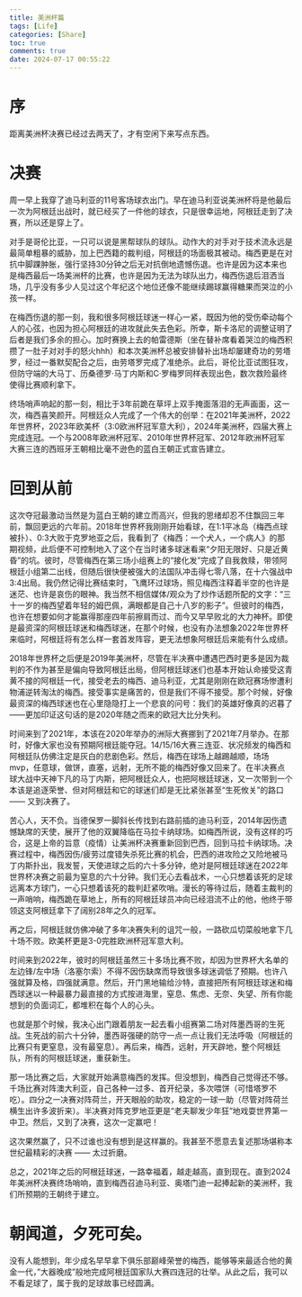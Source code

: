 ```yaml
---
title: 美洲杯篇
tags: [Life]
categories: [Share]
toc: true
comments: true
date: 2024-07-17 00:55:22
---
```


# 序

距离美洲杯决赛已经过去两天了，才有空闲下来写点东西。

# 决赛

周一早上我穿了迪马利亚的11号客场球衣出门。早在迪马利亚说美洲杯将是他最后一次为阿根廷出战时，就已经买了一件他的球衣，只是很幸运地，阿根廷走到了决赛，所以还是穿上了。

对手是哥伦比亚，一只可以说是黑帮球队的球队。动作大的对手对于技术流永远是最简单粗暴的威胁，加上巴西籍的裁判组，阿根廷的场面极其被动。梅西更是在对抗中脚踝肿胀，强行坚持30分钟之后无对抗倒地遗憾伤退。也许是因为这本来也是梅西最后一场美洲杯的比赛，也许是因为无法为球队出力，梅西伤退后泪洒当场，几乎没有多少人见过这个年纪这个地位还像不能继续踢球赢得糖果而哭泣的小孩一样。

在梅西伤退的那一刻，我和很多阿根廷球迷一样心一紧，既因为他的受伤牵动每个人的心弦，也因为担心阿根廷的进攻就此失去色彩。所幸，斯卡洛尼的调整证明了后者是我们多余的担心。加时赛换上去的帕雷德斯（坐在替补席看着哭泣的梅西积攒了一肚子对对手的怒火hhh）和本次美洲杯总被安排替补出场却屡建奇功的劳塔罗，经过一番默契配合之后，由劳塔罗完成了准绝杀。此后，哥伦比亚试图狂攻，但防守端的大马丁、历桑德罗·马丁内斯和C·罗梅罗同样表现出色，数次救险最终使得比赛顺利拿下。

终场哨声响起的那一刻，相比于3年前跪在草坪上双手掩面落泪的无声画面，这一次，梅西喜笑颜开。阿根廷众人完成了一个伟大的创举：在2021年美洲杯，2022年世界杯，2023年欧美杯（3:0欧洲杯冠军意大利），2024年美洲杯，四届大赛上完成连冠。一个与2008年欧洲杯冠军、2010年世界杯冠军、2012年欧洲杯冠军大赛三连的西班牙王朝相比毫不逊色的蓝白王朝正式宣告建立。

# 回到从前

这次夺冠最激动当然是为蓝白王朝的建立而高兴，但我的思绪却忍不住飘回三年前，飘回更远的六年前。2018年世界杯我刚刚开始看球，在1:1平冰岛（梅西点球被扑）、0:3大败于克罗地亚之后，我看到了《梅西：一个犬人，一个病人》的那期视频，此后便不可控制地入了这个在当时诸多球迷看来“夕阳无限好、只是近黄昏”的坑。彼时，尽管梅西在第三场小组赛上的“接化发”完成了自我救赎，带领阿根廷小组第二出线，但随后很快便被强大的法国队冲击得七零八落，在十六强战中3:4出局。我仍然记得比赛结束时，飞鹰环过球场，照见梅西注释着半空的也许是迷茫、也许是哀伤的眼神。我当然不相信媒体/观众为了炒作话题所配的文字：“三十一岁的梅西望着年轻的姆巴佩，满眼都是自己十八岁的影子”。但彼时的梅西，也许在想要如何才能赢得那座四年前擦肩而过、而今又早早败北的大力神杯。即使是最资深的阿根廷球迷和梅西球迷，在那个时候，也没有办法想象2022年世界杯来临时，阿根廷将有怎么样一套首发阵容，更无法想象阿根廷后来能有什么成绩。

2018年世界杯之后便是2019年美洲杯，尽管在半决赛中遭遇巴西时更多是因为裁判的不作为甚至是偏向导致阿根廷出局，但阿根廷球迷们也基本开始认命接受这青黄不接的阿根廷一代，接受老去的梅西、迪马利亚，尤其是刚刚在欧冠赛场惨遭利物浦逆转淘汰的梅西。接受事实是痛苦的，但是我们不得不接受。那个时候，好像最资深的梅西球迷也在心里隐隐打上一个悲哀的问号：我们的英雄好像真的迟暮了——更加印证这句话的是2020年随之而来的欧冠大比分失利。

时间来到了2021年，本该在2020年举办的洲际大赛挪到了2021年7月举办。在那时，好像大家也没有预期阿根廷能夺冠。14/15/16大赛三连亚、状况频发的梅西和阿根廷队仿佛注定是灰白的悲剧色彩。然后，梅西在球场上越踢越顺，场场mvp，任意球，做饼，直塞，远射，无所不能的梅西好像又回来了。在半决赛点球大战中天神下凡的马丁内斯，把阿根廷众人，也把阿根廷球迷，又一次带到一个本该是追逐荣誉、但对阿根廷和它的球迷们却是无比紧张甚至“生死攸关”的路口 —— 又到决赛了。

苦心人，天不负。当德保罗一脚斜长传找到右路前插的迪马利亚，2014年因伤遗憾缺席的天使，展开了他的双翼降临在马拉卡纳球场。如梅西所说，没有这样的巧合，这是上帝的旨意（疫情）让美洲杯决赛重新回到巴西，回到马拉卡纳球场。决赛过程中，梅西因伤/疲劳过度错失杀死比赛的机会，巴西的进攻险之又险地被马丁内斯扑出，我发誓，天使进球之后的六十多分钟，绝对是阿根廷球迷在2022年世界杯决赛之前最为窒息的六十分钟。我们无心去看战术，一心只想着该死的足球远离本方球门，一心只想着该死的裁判赶紧吹哨。漫长的等待过后，随着主裁判的一声哨响，梅西跪在草地上，所有的阿根廷球员冲向已经泪流不止的他，他终于带领这支阿根廷拿下了阔别28年之久的冠军。

再之后，阿根廷就仿佛冲破了多年决赛失利的诅咒一般，一路砍瓜切菜般地拿下几十场不败。欧美杯更是3-0完胜欧洲杯冠军意大利。

时间来到2022年，彼时的阿根廷虽然三十多场比赛不败，却因为世界杯大名单的左边锋/左中场（洛塞尔索）不得不因伤缺席而导致很多球迷调低了预期。也许八强就算及格，四强就满意。然后，开门黑地输给沙特，直接把所有阿根廷球迷和梅西球迷以一种最暴力最直接的方式按进海里，窒息、焦虑、无奈、失望、所有你能想到的负面词汇，都堆积在每个人的心头。

也就是那个时候，我决心出门跟着朋友一起去看小组赛第二场对阵墨西哥的生死战。生死战的前六十分钟，墨西哥强硬的防守一点一点让我们无法呼吸（阿根廷的比赛只有更窒息，没有最窒息）。再后来，梅西，远射，开天辟地，整个阿根廷队，所有的阿根廷球迷，重获新生。

那一场比赛之后，大家就开始满意梅西的发挥。但没想到，梅西自己觉得还不够。千场比赛对阵澳大利亚，自己各种一过多、首开纪录，多次喂饼（可惜塔罗不吃）。四分之一决赛对阵荷兰，开天眼般的助攻，稳定的一球一助（尽管对阵荷兰横生出许多波折来）。半决赛对阵克罗地亚更是“老夫聊发少年狂”地戏耍世界第一中卫。然后，又到了决赛，这次一定赢吧！

这次果然赢了，只不过谁也没有想到是这样赢的。我甚至不愿意去复述那场堪称本世纪最精彩的决赛 —— 太过折磨。

总之，2021年之后的阿根廷球迷，一路幸福着，越走越高，直到现在。直到2024年美洲杯决赛终场哨响，直到梅西召迪马利亚、奥塔门迪一起捧起新的美洲杯，我们所预期的王朝终于建立。

# 朝闻道，夕死可矣。

没有人能想到，年少成名早早拿下俱乐部巅峰荣誉的梅西，能够等来最适合他的黄金一代，”大器晚成”般地完成阿根廷国家队大赛四连冠的壮举。从此之后，我可以不看足球了，属于我的足球故事已经圆满。



